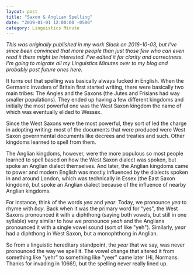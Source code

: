 ```yaml
---
layout: post
title: "Saxon & Anglian Spelling"
date: "2019-01-01 12:00:00 -0500"
category: Linguistics Minute
---
```

_This was originally published in my work Slack on 2016-10-03, but I've since
been convinced that more people than just those few who can even read it there
might be interested. I've edited it for clarity and correctness. I'm going to
migrate all my Linguistics Minutes over to my blog and probably post future ones
here._

It turns out that spelling was basically always fucked in English. When the
Germanic invaders of Britain first started writing, there were basically two
main tribes: The Angles and the Saxons (the Jutes and Frisians had way smaller
populations). They ended up having a few different kingdoms and initially the
most powerful one was the West Saxon kingdom the name of which was eventually
elided to Wessex.

Since the West Saxons were the most powerful, they sort of led the charge in
adopting writing: most of the documents that were produced were West Saxon
governmental documents like decrees and treaties and such. Other kingdoms
learned to spell from them.

The Anglian kingdoms, however, were the more populous so most people learned to
spell based on how the West Saxon dialect was spoken, but spoke an Anglian
dialect themselves. And later, the Anglian kingdoms came to power and modern
English was mostly influenced by the dialects spoken in and around London, which
was technically in Essex (the East Saxon kingdom), but spoke an Anglian dialect
because of the influence of nearby Anglian kingdoms.

For instance, think of the words _yea_ and _year_. Today, we pronounce _yea_ to
rhyme with _bay_. Back when it was the primary word for "yes", the West Saxons
pronounced it with a diphthong (saying both vowels, but still in one syllable)
very similar to how we pronounce _yeah_ and the Anglians pronounced it with a
single vowel sound (sort of like "yeh"). Similarly, _year_ had a diphthong in
West Saxon, but a monophthong in Anglian.

So from a linguistic hereditary standpoint, the _year_ that we say, was never
pronounced the way we spell it. The vowel change that altered it from something
like "yehr" to something like "yeer" came later (Hi, Normans. Thanks for
invading in 1066!), but the spelling never really lined up.
